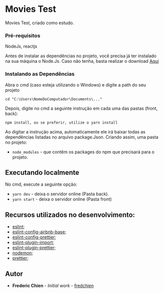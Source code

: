 # Movies Test

Movies Test, criado como estudo.

### Pré-requisitos

NodeJs, reactjs

Antes de instalar as dependências no projeto, você precisa já ter instalado na sua máquina o Node.Js. Caso não tenha, basta realizar o download [Aqui](https://nodejs.org/en/)

### Instalando as Dependências

Abra o cmd (caso esteja utilizando o Windows) e digite a path do seu projeto

```
cd "C:\Users\NomeDoComputador\Documents\..."
```

Depois, digite no cmd a seguinte instrução em cada uma das pastas (front, back):

```
npm install, ou se preferir, utilize o yarn install
```

Ao digitar a instrução acima, automaticamente ele irá baixar todas as dependências listadas no arquivo package.Json. Criando assim, uma pasta no projeto:

- `node_modules` - que contêm os packages do npm que precisará para o projeto.

## Executando localmente

No cmd, execute a seguinte opção:

- `yarn dev` - deixa o servidor online (Pasta back).
- `yarn start` - deixa o servidor online (Pasta front)

## Recursos utilizados no desenvolvimento:

- [eslint](https://eslint.org);
- [eslint-config-airbnb-base](https://github.com/airbnb/javascript/tree/master/packages/eslint-config-airbnb-base);
- [eslint-config-prettier](https://github.com/prettier/eslint-config-prettier);
- [eslint-plugin-import](https://www.npmjs.com/package/eslint-plugin-import);
- [eslint-plugin-prettier](https://github.com/prettier/eslint-plugin-prettier);
- [nodemon](https://nodemon.io);
- [prettier](https://prettier.io);

## Autor

- **Frederic Chien** - _Initial work_ - [fredchien](https://github.com/fredchien)
